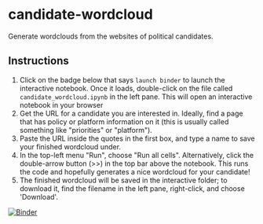 # candidate-wordcloud
Generate wordclouds from the websites of political candidates.

## Instructions

1. Click on the badge below that says `launch binder` to launch the interactive notebook. Once it loads, double-click on the file called `candidate_wordcloud.ipynb` in the left pane. This will open an interactive notebook in your browser 
2. Get the URL for a candidate you are interested in. Ideally, find a page that has policy or platform information on it (this is usually called something like "priorities" or "platform").  
3. Paste the URL inside the quotes in the first box, and type a name to save your finished wordcloud under.
4. In the top-left menu "Run", choose "Run all cells". Alternatively, click the double-arrow button (>>) in the top bar above the notebook. This runs the code and hopefully generates a nice wordcloud for your candidate! 
5. The finished wordcloud will be saved in the interactive folder; to download it, find the filename in the left pane, right-click, and choose 'Download'.

[![Binder](https://mybinder.org/badge_logo.svg)](https://mybinder.org/v2/gh/mbonsma/candidate-wordcloud/HEAD)
